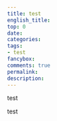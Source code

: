```yaml
---
title: test
english_title:
top: 0
date:
categories: 
tags: 
- test
fancybox:
comments: true
permalink:
description:
---
```

test
<!--more-->
test